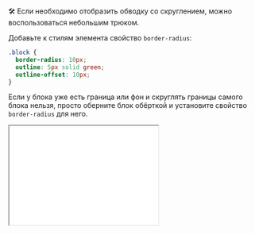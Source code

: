 🛠️ Если необходимо отобразить обводку со скруглением, можно воспользоваться небольшим трюком.

Добавьте к стилям элемента свойство `border-radius`:

```css
.block {
  border-radius: 10px;
  outline: 5px solid green;
  outline-offset: 10px;
}
```

Если у блока уже есть граница или фон и скруглять границы самого блока нельзя, просто оберните блок обёрткой и установите свойство `border-radius` для него.

<iframe title="Обвока со скруглением" src="demos/rounded/" height="200"></iframe>
